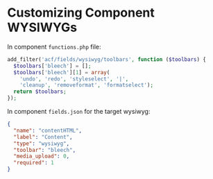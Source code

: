 # Customizing Component WYSIWYGs

In component `functions.php` file:

```php
add_filter('acf/fields/wysiwyg/toolbars', function ($toolbars) {
  $toolbars['bleech'] = [];
  $toolbars['bleech'][1] = array(
    'undo', 'redo', 'styleselect', '|',
    'cleanup', 'removeformat', 'formatselect');
  return $toolbars;
});
```

In component `fields.json` for the target wysiwyg:

```json
{
  "name": "contentHTML",
  "label": "Content",
  "type": "wysiwyg",
  "toolbar": "bleech",
  "media_upload": 0,
  "required": 1
}
```
